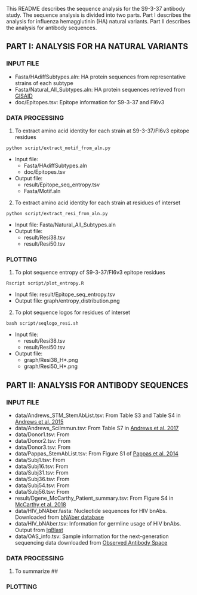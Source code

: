 This README describes the sequence analysis for the S9-3-37 antibody study. The sequence analysis is divided into two parts. Part I describes the analysis for influenza hemagglutinin (HA) natural variants. Part II describes the analysis for antibody sequences. 
## PART I: ANALYSIS FOR HA NATURAL VARIANTS
### INPUT FILE
* Fasta/HAdiffSubtypes.aln: HA protein sequences from representative strains of each subtype
* Fasta/Natural\_All\_Subtypes.aln: HA protein sequences retrieved from [GISAID](https://www.gisaid.org/)
* doc/Epitopes.tsv: Epitope information for S9-3-37 and FI6v3

### DATA PROCESSING
1. To extract amino acid identity for each strain at S9-3-37/FI6v3 epitope residues
```
python script/extract_motif_from_aln.py
```
  * Input file:
    * Fasta/HAdiffSubtypes.aln
    * doc/Epitopes.tsv
  * Output file: 
    * result/Epitope\_seq\_entropy.tsv
    * Fasta/Motif.aln

2. To extract amino acid identity for each strain at residues of interset
```
python script/extract_resi_from_aln.py
```
  * Input file: Fasta/Natural\_All\_Subtypes.aln
  * Output file:
    * result/Resi38.tsv
    * result/Resi50.tsv

### PLOTTING
1. To plot sequence entropy of S9-3-37/FI6v3 epitope residues
```
Rscript script/plot_entropy.R
```
  * Input file: result/Epitope\_seq\_entropy.tsv
  * Output file: graph/entropy\_distribution.png

2. To plot sequence logos for residues of interset
```
bash script/seqlogo_resi.sh
```
  * Input file: 
    * result/Resi38.tsv
    * result/Resi50.tsv
  * Output file:
    * graph/Resi38\_H\*.png
    * graph/Resi50\_H\*.png

## PART II: ANALYSIS FOR ANTIBODY SEQUENCES
### INPUT FILE
* data/Andrews\_STM\_StemAbList.tsv: From Table S3 and Table S4 in [Andrews et al. 2015](http://stm.sciencemag.org/content/7/316/316ra192.full) 
* data/Andrews\_SciImmun.tsv: From Table S7 in [Andrews et al. 2017](http://immunology.sciencemag.org/content/suppl/2017/07/10/2.13.eaan2676.DC1)
* data/Donor1.tsv: From 
* data/Donor2.tsv: From
* data/Donor3.tsv: From
* data/Pappas\_StemAbList.tsv: From Figure S1 of [Pappas et al. 2014](https://www.nature.com/articles/nature13764#methods)
* data/Subj1.tsv: From
* data/Subj16.tsv: From
* data/Subj31.tsv: From
* data/Subj36.tsv: From
* data/Subj54.tsv: From
* data/Subj56.tsv: From 
* result/Dgene\_McCarthy\_Patient\_summary.tsv: From Figure S4 in [McCarthy et al. 2018](https://www.cell.com/immunity/fulltext/S1074-7613(17)30538-1)
* data/HIV\_bNAber.fasta: Nucleotide sequences for HIV bnAbs. Downloaded from [bNAber database](https://academic.oup.com/nar/article/42/D1/D1133/1048421)
* data/HIV\_bNAber.tsv: Information for germline usage of HIV bnAbs. Output from [IgBlast](https://www.ncbi.nlm.nih.gov/igblast/index.cgi)
* data/OAS\_info.tsv: Sample information for the next-generation sequencing data downloaded from [Observed Antibody Space](http://antibodymap.org./oas)

### DATA PROCESSING
1. To summarize ##

### PLOTTING
